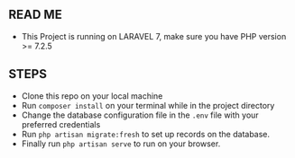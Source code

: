 ## READ ME
- This Project is running on LARAVEL 7, make sure you have PHP version >= 7.2.5

## STEPS
- Clone this repo on your local machine
- Run `composer install` on your terminal while in the project directory
- Change the database configuration file in the `.env` file with your preferred credentials
- Run `php artisan migrate:fresh` to set up records on the database.
- Finally run `php artisan serve` to run on your browser.
